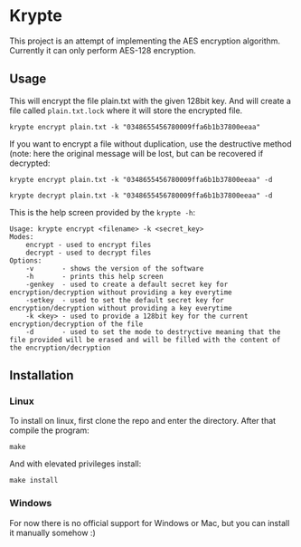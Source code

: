 # Krypte
This project is an attempt of implementing the AES encryption algorithm. Currently it can only perform AES-128 encryption.
## Usage
This will encrypt the file plain.txt with the given 128bit key. And will create a file called `plain.txt.lock` where it will store the encrypted file.
```
krypte encrypt plain.txt -k "0348655456780009ffa6b1b37800eeaa"
```


If you want to encrypt a file without duplication, use the destructive method (note: here the original message will be lost, but can be recovered if decrypted:
```
krypte encrypt plain.txt -k "0348655456780009ffa6b1b37800eeaa" -d
```
```
krypte decrypt plain.txt -k "0348655456780009ffa6b1b37800eeaa" -d
```

This is the help screen provided by the `krypte -h`:
```
Usage: krypte encrypt <filename> -k <secret_key>
Modes:
	encrypt - used to encrypt files
	decrypt - used to decrypt files
Options:
	-v       - shows the version of the software
	-h       - prints this help screen
	-genkey  - used to create a default secret key for encryption/decryption without providing a key everytime
	-setkey  - used to set the default secret key for encryption/decryption without providing a key everytime
	-k <key> - used to provide a 128bit key for the current encryption/decryption of the file
	-d       - used to set the mode to destryctive meaning that the file provided will be erased and will be filled with the content of the encryption/decryption
```

## Installation
### Linux
To install on linux, first clone the repo and enter the directory. After that compile the program:
```
make
```
And with elevated privileges install:
```
make install
```

### Windows
For now there is no official support for Windows or Mac, but you can install it manually somehow :)
